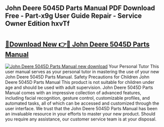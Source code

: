 ## John Deere 5045D Parts Manual PDF Download Free - Part-x9g User Guide Repair - Service Owner Edition hxvTf

# <h2><a href="http://bc89905.oget.top/?id=John+Deere+5045D+Parts+Manual">🔗Download New 👉🔴 John Deere 5045D Parts Manual</a></h2>

[![John Deere 5045D Parts Manual new download](https://i.imgur.com/5g1atiW.png)](http://bc89905.oget.top/?id=John+Deere+5045D+Parts+Manual)
Your Personal Tutor This user manual serves as your personal tutor in mastering the use of your new John Deere 5045D Parts Manual. Safety Precautions for Children John Deere 5045D Parts Manual This product is not suitable for children under age and should be used with adult supervision. John Deere 5045D Parts Manual comes with an impressive collection of advanced features, including facial recognition, gesture control, customizable profiles, and automated tasks, all of which can be accessed and customized through the user interface. We trust that the John Deere 5045D Parts Manual has been an invaluable resource in your efforts to master your new product. Should you require any assistance, our customer service team is at your disposal.
